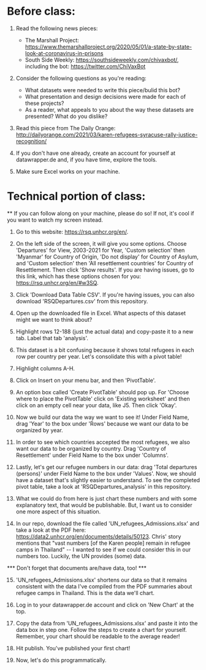 Before class:
=============

1. Read the following news pieces:
	* The Marshall Project: https://www.themarshallproject.org/2020/05/01/a-state-by-state-look-at-coronavirus-in-prisons
	* South Side Weekly: https://southsideweekly.com/chivaxbot/, including the bot: https://twitter.com/ChiVaxBot

2. Consider the following questions as you're reading:
	* What datasets were needed to write this piece/bulid this bot?
	* What presentation and design decisions were made for each of these projects?
	* As a reader, what appeals to you about the way these datasets are presented? What do you dislike?

3. Read this piece from The Daily Orange: http://dailyorange.com/2021/03/karen-refugees-syracuse-rally-justice-recognition/

4. If you don't have one already, create an account for yourself at datawrapper.de and, if you have time, explore the tools.

5. Make sure Excel works on your machine.

Technical portion of class:
===========================

** If you can follow along on your machine, please do so! If not, it's cool if you want to watch my screen instead. 

1. Go to this website: https://rsq.unhcr.org/en/.

2. On the left side of the screen, it will give you some options. Choose 'Departures' for View, 2003-2021 for Year, 'Custom selection' then 'Myanmar' for Country of Origin, 'Do not display' for Country of Asylum, and 'Custom selection' then 'All resettlement countries' for Country of Resettlement. Then click 'Show results'. If you are having issues, go to this link, which has these options chosen for you: https://rsq.unhcr.org/en/#w3SQ.

3. Click 'Download Data Table CSV'. If you're having issues, you can also download 'RSQDepartures.csv' from this repository.

4. Open up the downloaded file in Excel. What aspects of this dataset might we want to think about?

5. Highlight rows 12-188 (just the actual data) and copy-paste it to a new tab. Label that tab 'analysis'.

6. This dataset is a bit confusing because it shows total refugees in each row per country per year. Let's consolidate this with a pivot table!

7. Highlight columns A-H.

8. Click on Insert on your menu bar, and then 'PivotTable'.

9. An option box called 'Create PivotTable' should pop up. For 'Choose where to place the PivotTable' click on 'Existing worksheet' and then click on an empty cell near your data, like J5. Then click 'Okay'.

10. Now we build our data the way we want to see it! Under Field Name, drag 'Year' to the box under 'Rows' because we want our data to be organized by year.

11. In order to see which countries accepted the most refugees, we also want our data to be organized by country. Drag 'Country of Resettlement' under Field Name to the box under 'Columns'.

12. Lastly, let's get our refugee numbers in our data: drag 'Total departures (persons)' under Field Name to the box under 'Values'. Now, we should have a dataset that's slightly easier to understand. To see the completed pivot table, take a look at 'RSQDepartures_analysis' in this repository.

13. What we could do from here is just chart these numbers and with some explanatory text, that would be publishable. But, I want us to consider one more aspect of this situation.

14. In our repo, download the file called 'UN_refugees_Admissions.xlsx' and take a look at the PDF here: https://data2.unhcr.org/en/documents/details/50123. Chris' story mentions that "vast numbers [of the Karen people] remain in refugee camps in Thailand" -- I wanted to see if we could consider this in our numbers too. Luckily, the UN provides (some) data.

*** Don't forget that documents are/have data, too! ***

15. 'UN_refugees_Admissions.xlsx' shortens our data so that it remains consistent with the data I've compiled from the PDF summaries about refugee camps in Thailand. This is the data we'll chart.

16. Log in to your datawrapper.de account and click on 'New Chart' at the top.

17. Copy the data from 'UN_refugees_Admissions.xlsx' and paste it into the data box in step one. Follow the steps to create a chart for yourself. Remember, your chart should be readable to the average reader!

18. Hit publish. You've published your first chart!

19. Now, let's do this programmatically.
